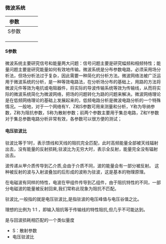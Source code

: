 ### 微波系统

| 参数| | | |
|--|--|--|--|
| S参数| | | |
| | | | |
| | | | |
| | | | |

#### S参数
微波系统主要研究信号和能量两大问题：信号问题主要是研究幅频和相频特性；能量问题主要是研究能量如何有效地传输。微波系统是分布参数电路，必须采用场分析法，但场分析法过于复杂，因此需要一种简化的分析方法。微波网络法被广泛运用于微波系统的分析，是一种等效电路法，在分析场分布的基础上，用路的方法将微波元件等效为电抗或电阻器件，将实际的导波传输系统等效为传输线，从而将实际的微波系统简化为微波网络，把场的问题转化为路的问题来解决。微波网络理论是在低频网络理论的基础上发展起来的，低频电路分析是微波电路分析的一个特殊情况。一般地，对于一个网络有Y、Z和S参数可用来测量和分析，Y称为导纳参数，Z称为阻抗参数，S称为散射参数；前两个参数主要用于集总电路，Z和Y参数对于集总参数电路分析非常有效，各参数可以很方便的测试；


#### 电压驻波比
驻波比等于1时，表示馈线和天线的阻抗完全匹配，此时高频能量全部被天线辐射出去，没有能量的反射损耗;驻波比为无穷大时，表示全反射，能量完全没有辐射出去。

波传递从甲介质传导到乙介质,会由于介质不同，波的能量会有一部分被反射。
这种被反射的波与入射波叠加的后形成的波称为驻波，这是基本的物理原理。

在电磁波有同样的特性，电波在甲组件传导到乙组件，由于阻抗特性的不同，一部分电磁波的能量被反射回来,我们常称此现象为阻抗不匹配。

驻波比,一般指的就是电压驻波比,是指驻波的电压峰值与电压谷值之比。

理想的比例为 1:1 ，即输入阻抗等于传输线的特性阻抗,但几乎不可能达到。

是与回波损耗相匹配的一个类似量度

* S：散射参数
* 电压驻波比